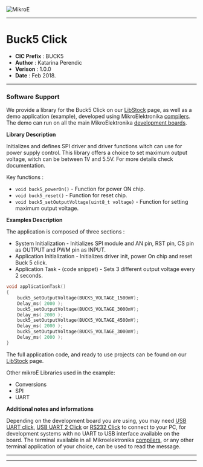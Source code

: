 ![MikroE](http://www.mikroe.com/img/designs/beta/logo_small.png)

---

# Buck5 Click

- **CIC Prefix**  : BUCK5
- **Author**      : Katarina Perendic
- **Verison**     : 1.0.0
- **Date**        : Feb 2018.

---

### Software Support

We provide a library for the Buck5 Click on our [LibStock](https://libstock.mikroe.com/projects/view/2358/buck-5-click) 
page, as well as a demo application (example), developed using MikroElektronika 
[compilers](http://shop.mikroe.com/compilers). The demo can run on all the main 
MikroElektronika [development boards](http://shop.mikroe.com/development-boards).

**Library Description**

Initializes and defines SPI driver and driver functions witch can use for power supply control.
This library offers a choice to set maximum output voltage, witch can be between 1V and 5.5V.
For more details check documentation.

Key functions :

- ``` void buck5_powerOn() ``` - Function for power ON chip.
- ``` void buck5_reset() ``` - Function for reset chip.
- ``` void buck5_setOutputVoltage(uint8_t voltage) ``` - Function for setting maximum output voltage.

**Examples Description**

The application is composed of three sections :

- System Initialization -  Initializes SPI module and AN pin, RST pin, CS pin as OUTPUT and PWM pin as INPUT.
- Application Initialization - Initializes driver init, power On chip and reset Buck 5 click.
- Application Task - (code snippet) - Sets 3 different output voltage every 2 seconds.


```.c
void applicationTask()
{
    buck5_setOutputVoltage(BUCK5_VOLTAGE_1500mV);
    Delay_ms( 2000 );
    buck5_setOutputVoltage(BUCK5_VOLTAGE_3000mV);
    Delay_ms( 2000 );
    buck5_setOutputVoltage(BUCK5_VOLTAGE_4500mV);
    Delay_ms( 2000 );
    buck5_setOutputVoltage(BUCK5_VOLTAGE_3000mV);
    Delay_ms( 2000 );
}
```

The full application code, and ready to use projects can be found on our 
[LibStock](https://libstock.mikroe.com/projects/view/2358/buck-5-click) page.

Other mikroE Libraries used in the example:

- Conversions
- SPI
- UART

**Additional notes and informations**

Depending on the development board you are using, you may need 
[USB UART click](http://shop.mikroe.com/usb-uart-click), 
[USB UART 2 Click](http://shop.mikroe.com/usb-uart-2-click) or 
[RS232 Click](http://shop.mikroe.com/rs232-click) to connect to your PC, for 
development systems with no UART to USB interface available on the board. The 
terminal available in all Mikroelektronika 
[compilers](http://shop.mikroe.com/compilers), or any other terminal application 
of your choice, can be used to read the message.

---
---
